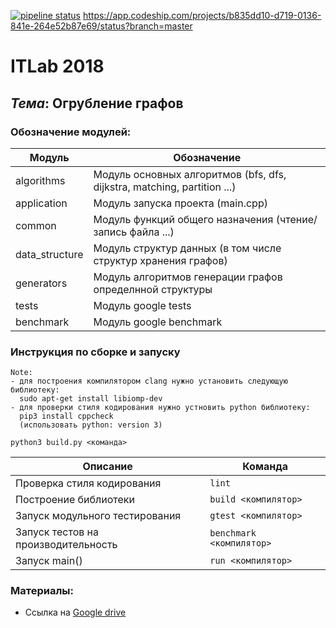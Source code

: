 [![pipeline status](https://gitlab.com/allnes/graph_partition/badges/master/pipeline.svg)](https://gitlab.com/allnes/graph_partition/commits/master)
https://app.codeship.com/projects/b835dd10-d719-0136-841e-264e52b87e69/status?branch=master

# ITLab 2018
## <b><i>Тема</i></b>: Огрубление графов

### Обозначение модулей:

| **Модуль**     | **Обозначение**                                                          |
|----------------|--------------------------------------------------------------------------|
| algorithms     | Модуль основных алгоритмов (bfs, dfs, dijkstra, matching, partition ...) |
| application    | Модуль запуска проекта (main.cpp)                                        |
| common         | Модуль функций общего назначения (чтение/запись файла ...)               |
| data_structure | Модуль структур данных (в том числе структур хранения графов)            |
| generators     | Модуль алгоритмов генерации графов определнной структуры                 |
| tests          | Модуль google tests                                                      |
| benchmark      | Модуль google benchmark                                                  |

### Инструкция по сборке и запуску
```
Note:
- для построения компилятором clang нужно установить следующую библиотеку:
  sudo apt-get install libiomp-dev
- для проверки стиля кодирования нужно устновить python библиотеку:
  pip3 install cppcheck
  (использовать python: version 3)
```

`python3 build.py <команда>`


| Описание                            | Команда                  |
|-------------------------------------|--------------------------|
| Проверка стиля кодирования          | `lint`                   |
| Построение библиотеки               | `build <компилятор>`     |
| Запуск модульного тестирования      | `gtest <компилятор>`     |
| Запуск тестов на производительность | `benchmark <компилятор>` |
| Запуск main()                       | `run <компилятор>`       |

### Материалы:
* Ссылка на [Google drive](https://drive.google.com/drive/folders/1tVuATbCl1Kc5TMwlbntEZXAiG7QLDulV?usp=sharing)
